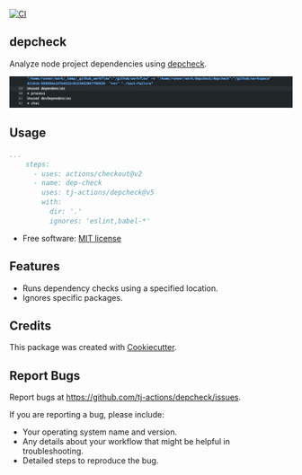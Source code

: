 [![CI](https://github.com/tj-actions/depcheck/workflows/CI/badge.svg)](https://github.com/tj-actions/depcheck/actions?query=workflow%3ACI)

depcheck
--------

Analyze node project dependencies using [depcheck](https://github.com/depcheck/depcheck).

![sample](./sample.png)

Usage
-----

```yaml
...
    steps:
      - uses: actions/checkout@v2
      - name: dep-check
        uses: tj-actions/depcheck@v5
        with:
          dir: '.'
          ignores: 'eslint,babel-*'
```

* Free software: [MIT license](LICENSE)

Features
--------
* Runs dependency checks using a specified location.
* Ignores specific packages.

Credits
-------

This package was created with [Cookiecutter](https://github.com/cookiecutter/cookiecutter).



Report Bugs
-----------

Report bugs at https://github.com/tj-actions/depcheck/issues.

If you are reporting a bug, please include:

* Your operating system name and version.
* Any details about your workflow that might be helpful in troubleshooting.
* Detailed steps to reproduce the bug.
